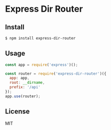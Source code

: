 # Express Dir Router

## Install

```sh
$ npm install express-dir-router
```

## Usage

```js
const app = require('express')();

const router = require('express-dir-router')({
  app: app,
  root: __dirname,
  prefix: '/api'
});
app.use(router);
```

## License

MIT
